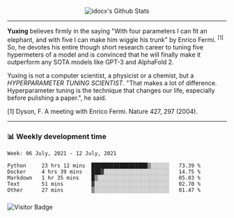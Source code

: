 <div align="center">
    <img align="center" src="https://github-readme-stats.vercel.app/api?username=idocx&show_icons=true&count_private=true&hide_border=true" alt="idocx's Github Stats"></img>
</div>

---

**Yuxing** believes firmly in the saying "With four parameters I can fit an elephant, and with five I can make him wiggle his trunk" by Enrico Fermi. <sup>[1]</sup> So, he devotes his entire though short research career to tuning five hypermeters of a model and is convinced that he will finally make it outperform any SOTA models like GPT-3 and AlphaFold 2.

Yuxing is not a computer scientist, a physicist or a chemist, but a *HYPERPARAMETER TUNING SCIENTIST*. "That makes a lot of difference. Hyperparameter tuning is the technique that changes our life, especially before pulishing a paper.", he said.

[1] Dyson, F. A meeting with Enrico Fermi. Nature 427, 297 (2004).


---

### 📊 Weekly development time
<!--START_SECTION:waka-->
```text
Week: 06 July, 2021 - 12 July, 2021

Python     23 hrs 12 mins  ██████████████████▒░░░░░░   73.39 % 
Docker     4 hrs 39 mins   ███▓░░░░░░░░░░░░░░░░░░░░░   14.75 % 
Markdown   1 hr 35 mins    █▒░░░░░░░░░░░░░░░░░░░░░░░   05.03 % 
Text       51 mins         ▓░░░░░░░░░░░░░░░░░░░░░░░░   02.70 % 
Other      27 mins         ▒░░░░░░░░░░░░░░░░░░░░░░░░   01.47 % 
```
<!--END_SECTION:waka-->

### 

![Visitor Badge](https://visitor-badge.laobi.icu/badge?page_id=idocx.idocx)